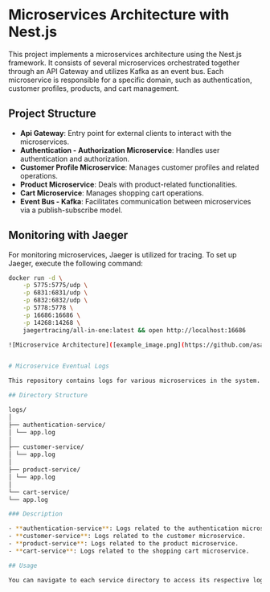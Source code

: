 # Microservices Architecture with Nest.js

This project implements a microservices architecture using the Nest.js framework. It consists of several microservices orchestrated together through an API Gateway and utilizes Kafka as an event bus. Each microservice is responsible for a specific domain, such as authentication, customer profiles, products, and cart management.

## Project Structure

- **Api Gateway**: Entry point for external clients to interact with the microservices.
- **Authentication - Authorization Microservice**: Handles user authentication and authorization.
- **Customer Profile Microservice**: Manages customer profiles and related operations.
- **Product Microservice**: Deals with product-related functionalities.
- **Cart Microservice**: Manages shopping cart operations.
- **Event Bus - Kafka**: Facilitates communication between microservices via a publish-subscribe model.

## Monitoring with Jaeger

For monitoring microservices, Jaeger is utilized for tracing. To set up Jaeger, execute the following command:

```bash
docker run -d \
    -p 5775:5775/udp \
    -p 6831:6831/udp \
    -p 6832:6832/udp \
    -p 5778:5778 \
    -p 16686:16686 \
    -p 14268:14268 \
    jaegertracing/all-in-one:latest && open http://localhost:16686

![Microservice Architecture]([example_image.png](https://github.com/asadpstu/nest-microservice-kafkaeventbus/assets/10845009/dc8a6d7f-f7e1-460a-b87d-de0a1344788a))


# Microservice Eventual Logs

This repository contains logs for various microservices in the system.

## Directory Structure

logs/
│
├── authentication-service/
│ └── app.log
│
├── customer-service/
│ └── app.log
│
├── product-service/
│ └── app.log
│
└── cart-service/
└── app.log

### Description

- **authentication-service**: Logs related to the authentication microservice.
- **customer-service**: Logs related to the customer microservice.
- **product-service**: Logs related to the product microservice.
- **cart-service**: Logs related to the shopping cart microservice.

## Usage

You can navigate to each service directory to access its respective log file. These logs can be useful for debugging, monitoring, and analyzing the behavior of individual microservices.

